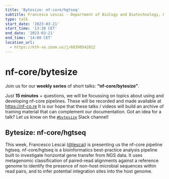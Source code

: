 ```yaml
---
title: 'Bytesize: nf-core/hgtseq'
subtitle: Francesco Lescai - Department of Biology and Biotechnology, University of Pavia
type: talk
start_date: '2023-03-21'
start_time: '13:30 CET'
end_date: '2023-03-21'
end_time: '14:00 CET'
location_url:
  - https://kth-se.zoom.us/j/68390542812
---
```


# nf-core/bytesize

Join us for our **weekly series** of short talks: **“nf-core/bytesize”**.

Just **15 minutes** + questions, we will be focussing on topics about using and developing nf-core pipelines.
These will be recorded and made available at <https://nf-co.re>
It is our hope that these talks / videos will build an archive of training material that can complement our documentation. Got an idea for a talk? Let us know on the [`#bytesize`](https://nfcore.slack.com/channels/bytesize) Slack channel!

## Bytesize: nf-core/hgtseq

This week, Francesco Lescai ([@lescai](https://github.com/lescai)) is presenting us the nf-core pipeline hgtseq. nf-core/hgtseq is a bioinformatics best-practice analysis pipeline built to investigate horizontal gene transfer from NGS data.
It uses metagenomic classification of paired-read alignments against a reference genome to identify the presence of non-host microbial sequences within read pairs, and to infer potential integration sites into the host genome.
